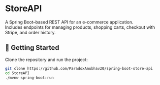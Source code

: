 # StoreAPI

A Spring Boot–based REST API for an e-commerce application.  
Includes endpoints for managing products, shopping carts, checkout with Stripe, and order history.

## 🚀 Getting Started
Clone the repository and run the project:

```bash
git clone https://github.com/ParadoxAnubhav20/spring-boot-store-api
cd StoreAPI
./mvnw spring-boot:run
